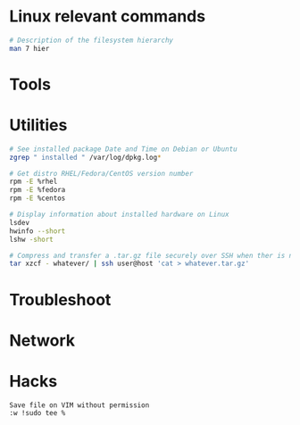 # Linux relevant commands

```bash
# Description of the filesystem hierarchy
man 7 hier
```

# Tools 

# Utilities

```bash
# See installed package Date and Time on Debian or Ubuntu
zgrep " installed " /var/log/dpkg.log*
```

```bash
# Get distro RHEL/Fedora/CentOS version number
rpm -E %rhel
rpm -E %fedora
rpm -E %centos
```

```bash
# Display information about installed hardware on Linux
lsdev
hwinfo --short
lshw -short
```
```bash
# Compress and transfer a .tar.gz file securely over SSH when ther is no disk space on client
tar xzcf - whatever/ | ssh user@host 'cat > whatever.tar.gz'
```

# Troubleshoot

# Network

# Hacks

```
Save file on VIM without permission
:w !sudo tee %
```

